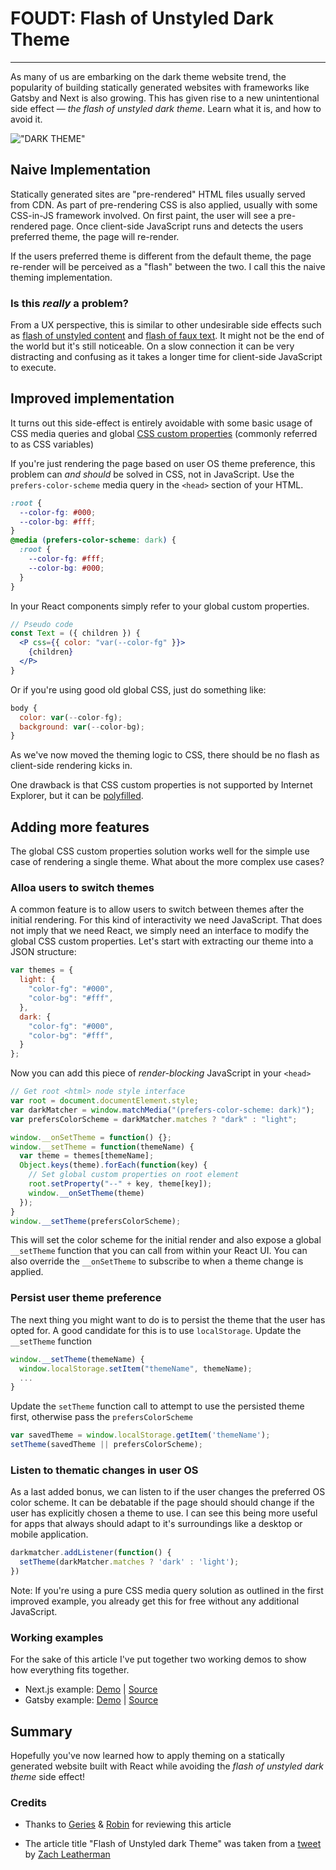 # FOUDT: Flash of Unstyled Dark Theme

---

<Intro>
As many of us are embarking on the dark theme website trend, the popularity of building statically generated websites with frameworks like Gatsby and Next is also growing. This has given rise to a new unintentional side effect — <em>the flash of unstyled dark theme</em>. Learn what it is, and how to avoid it.
</Intro>

!["DARK THEME"](/gatsby-dark-theme-lighthouse.jpg "Running a lighthouse test again gatsbyjs.org (as of 2020-04-02) reveals that the page has pre-rendered a light theme and then re-renders with a dark theme once client-side JavaScript kicks in")


## Naive Implementation

Statically generated sites are "pre-rendered" HTML files usually served from CDN. As part of pre-rendering CSS is also applied, usually with some CSS-in-JS framework involved. On first paint, the user will see a pre-rendered page. Once client-side JavaScript runs and detects the users preferred theme, the page will re-render.

If the users preferred theme is different from the default theme, the page re-render will be perceived as a "flash" between the two. I call this the naive theming implementation.


### Is this *really* a problem?

From a UX perspective, this is similar to other undesirable side effects such as [flash of unstyled content](https://en.wikipedia.org/wiki/Flash_of_unstyled_content) and [flash of faux text](https://www.zachleat.com/web-fonts/demos/foft.html). It might not be the end of the world but it's still noticeable. On a slow connection it can be very distracting and confusing as it takes a longer time for client-side JavaScript to execute.

## Improved implementation

It turns out this side-effect is entirely avoidable with some basic usage of CSS media queries and global [CSS custom properties](https://developer.mozilla.org/en-US/docs/Web/CSS/Using_CSS_custom_properties) (commonly referred to as CSS variables)

If you're just rendering the page based on user OS theme preference, this problem can *and should* be solved in CSS, not in JavaScript. Use the `prefers-color-scheme` media query in the `<head>` section of your HTML.

```css
:root {
  --color-fg: #000;
  --color-bg: #fff;
}
@media (prefers-color-scheme: dark) {
  :root {
    --color-fg: #fff;
    --color-bg: #000;
  }
}
```

In your React components simply refer to your global custom properties.

```jsx
// Pseudo code
const Text = ({ children }) {
  <P css={{ color: "var(--color-fg" }}>
    {children}
  </P>
}
```

Or if you're using good old global CSS, just do something like:

```jsx
body {
  color: var(--color-fg);
  background: var(--color-bg);
}
```

As we've now moved the theming logic to CSS, there should be no flash as client-side rendering kicks in.

One drawback is that CSS custom properties is not supported by Internet Explorer, but it can be [polyfilled](https://jhildenbiddle.github.io/css-vars-ponyfill/).


## Adding more features

The global CSS custom properties solution works well for the simple use case of rendering a single theme. What about the more complex use cases?

### Alloa users to switch themes

A common feature is to allow users to switch between themes after the initial rendering. For this kind of interactivity we need JavaScript. That does not imply that we need React, we simply need an interface to modify the global CSS custom properties. Let's start with extracting our theme into a JSON structure:

```javascript
var themes = {
  light: {
    "color-fg": "#000",
    "color-bg": "#fff",
  },
  dark: {
    "color-fg": "#000",
    "color-bg": "#fff",
  }
};
```

Now you can add this piece of *render-blocking* JavaScript in your `<head>`

```javascript
// Get root <html> node style interface
var root = document.documentElement.style;
var darkMatcher = window.matchMedia("(prefers-color-scheme: dark)");
var prefersColorScheme = darkMatcher.matches ? "dark" : "light";

window.__onSetTheme = function() {};
window.__setTheme = function(themeName) {
  var theme = themes[themeName];
  Object.keys(theme).forEach(function(key) {
    // Set global custom properties on root element
    root.setProperty("--" + key, theme[key]);
    window.__onSetTheme(theme)
  });
}
window.__setTheme(prefersColorScheme);
```

This will set the color scheme for the initial render and also expose a global `__setTheme` function that you can call from within your React UI. You can also override the `__onSetTheme` to subscribe to when a theme change is applied.


### Persist user theme preference

The next thing you might want to do is to persist the theme that the user has opted for. A good candidate for this is to use `localStorage`. Update the `__setTheme` function

```javascript
window.__setTheme(themeName) {
  window.localStorage.setItem("themeName", themeName);
  ...
}
```

Update the `setTheme` function call to attempt to use the persisted theme first, otherwise pass the `prefersColorScheme`

```javascript
var savedTheme = window.localStorage.getItem('themeName');
setTheme(savedTheme || prefersColorScheme);
```

### Listen to thematic changes in user OS

As a last added bonus, we can listen to if the user changes the preferred OS color scheme. It can be debatable if the page should should change if the user has explicitly chosen a theme to use. I can see this being more useful for apps that always should adapt to it's surroundings like a desktop or mobile application.

```javascript
darkmatcher.addListener(function() {
  setTheme(darkMatcher.matches ? 'dark' : 'light');
})
```

Note: If you're using a pure CSS media query solution as outlined in the first improved example, you already get this for free without any additional JavaScript.


### Working examples

For the sake of this article I've put together two working demos to show how everything fits together.

- Next.js example: [Demo](https://next-flash-of-unstyled-dark-theme.netlify.com/) | [Source](https://github.com/danielstocks/flash-of-unstyled-dark-theme/tree/master/next)
- Gatsby example: [Demo](https://gatsby-flash-of-unstyled-dark-theme.netlify.com/) | [Source](https://github.com/danielstocks/flash-of-unstyled-dark-theme/tree/master/gatsby)

## Summary

Hopefully you've now learned how to apply theming on a statically generated website built with React while avoiding the *flash of unstyled dark theme* side effect!


### Credits

- Thanks to [Geries](https://www.gtothesquare.com/) & [Robin](https://weser.io) for reviewing this article

- The article title "Flash of Unstyled dark Theme" was taken from a [tweet](https://twitter.com/zachleat/status/1245453351950716936) by [Zach Leatherman](https://www.zachleat.com/)




